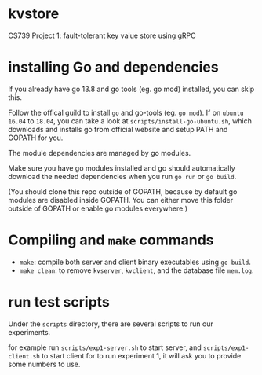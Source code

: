 # kvstore

CS739 Project 1: fault-tolerant key value store using gRPC

# installing Go and dependencies

If you already have go 13.8 and go tools (eg. go mod) installed, you can skip this.

Follow the offical guild to install `go` and go-tools (eg. `go mod`).
If on `ubuntu 16.04` to `18.04`, you can take a look at `scripts/install-go-ubuntu.sh`, which
downloads and installs go from official website and setup PATH and GOPATH for you.

The module dependencies are managed by go modules.

Make sure you have go modules installed and go should automatically download the needed dependencies when you run `go run` or `go build`.

(You should clone this repo outside of GOPATH, because by default go modules are disabled inside GOPATH. You can either move this folder outside of GOPATH or enable go modules everywhere.)

# Compiling and `make` commands

- `make`: compile both server and client binary executables using `go build`.
- `make clean`: to remove `kvserver`, `kvclient`, and the database file `mem.log`.

# run test scripts

Under the `scripts` directory, there are several scripts to run our experiments.

for example run `scripts/exp1-server.sh` to start server, and `scripts/exp1-client.sh` to start client for to run experiment 1, it will ask you to provide some numbers to use.
